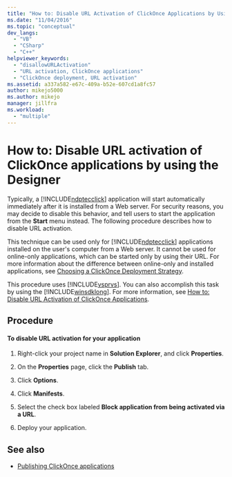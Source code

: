 ```yaml
---
title: "How to: Disable URL Activation of ClickOnce Applications by Using the Designer | Microsoft Docs"
ms.date: "11/04/2016"
ms.topic: "conceptual"
dev_langs:
  - "VB"
  - "CSharp"
  - "C++"
helpviewer_keywords:
  - "disallowURLActivation"
  - "URL activation, ClickOnce applications"
  - "ClickOnce deployment, URL activation"
ms.assetid: a337a582-e67c-409a-b52e-607cd1a8fc57
author: mikejo5000
ms.author: mikejo
manager: jillfra
ms.workload:
  - "multiple"
---
```

# How to: Disable URL activation of ClickOnce applications by using the Designer
Typically, a [!INCLUDE[ndptecclick](../deployment/includes/ndptecclick_md.md)] application will start automatically immediately after it is installed from a Web server. For security reasons, you may decide to disable this behavior, and tell users to start the application from the **Start** menu instead. The following procedure describes how to disable URL activation.

 This technique can be used only for [!INCLUDE[ndptecclick](../deployment/includes/ndptecclick_md.md)] applications installed on the user's computer from a Web server. It cannot be used for online-only applications, which can be started only by using their URL. For more information about the difference between online-only and installed applications, see [Choosing a ClickOnce Deployment Strategy](../deployment/choosing-a-clickonce-deployment-strategy.md).

 This procedure uses [!INCLUDE[vsprvs](../code-quality/includes/vsprvs_md.md)]. You can also accomplish this task by using the [!INCLUDE[winsdklong](../deployment/includes/winsdklong_md.md)]. For more information, see [How to: Disable URL Activation of ClickOnce Applications](../deployment/how-to-disable-url-activation-of-clickonce-applications.md).

## Procedure

#### To disable URL activation for your application

1.  Right-click your project name in **Solution Explorer**, and click **Properties**.

2.  On the **Properties** page, click the **Publish** tab.

3.  Click **Options**.

4.  Click **Manifests**.

5.  Select the check box labeled **Block application from being activated via a URL**.

6.  Deploy your application.

## See also
- [Publishing ClickOnce applications](../deployment/publishing-clickonce-applications.md)